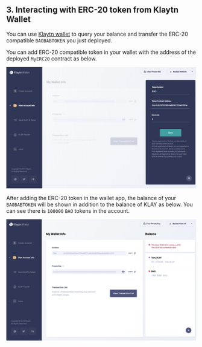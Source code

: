 ## 3. Interacting with ERC-20 token from Klaytn Wallet

You can use [Klaytn wallet](https://wallet.klaytn.com) to query your balance and transfer the ERC-20 compatible `BAOBABTOKEN` you just deployed.

You can add ERC-20 compatible token in your wallet with the address of the deployed `MyERC20` contract as below.

![ERC20-3-Add_token](./images/ERC20-3-Add_token.png)

After adding the ERC-20 token in the wallet app, the balance of your `BAOBABTOKEN` will be shown in addition to the balance of KLAY as below.
You can see there is `100000` `BAO` tokens in the account.

![ERC20-4-wallet-token](./images/ERC20-4-wallet-token.png)

